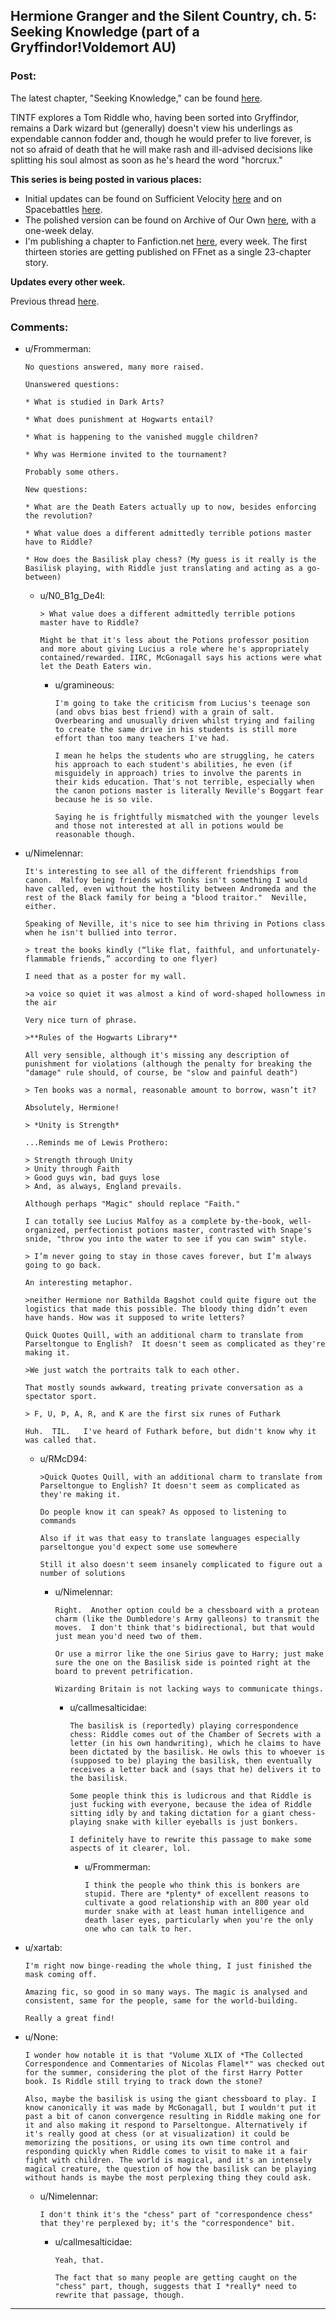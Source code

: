 ## Hermione Granger and the Silent Country, ch. 5: Seeking Knowledge (part of a Gryffindor!Voldemort AU)

### Post:

The latest chapter, "Seeking Knowledge," can be found [here](https://archiveofourown.org/works/27111157/chapters/69917787). 

TINTF explores a Tom Riddle who, having been sorted into Gryffindor, remains a Dark wizard but (generally) doesn't view his underlings as expendable cannon fodder and, though he would prefer to live forever, is not so afraid of death that he will make rash and ill-advised decisions like splitting his soul almost as soon as he's heard the word "horcrux."

**This series is being posted in various places:** 

* Initial updates can be found on Sufficient Velocity [here](https://forums.sufficientvelocity.com/threads/there-is-nothing-to-fear-harry-potter-au-gryffindor-voldemort.49249/) and on Spacebattles [here](https://forums.spacebattles.com/threads/there-is-nothing-to-fear-harry-potter-au-gryffindor-voldemort.667057/).
* The polished version can be found on Archive of Our Own [here](https://archiveofourown.org/series/1087368), with a one-week delay. 
* I'm publishing a chapter to Fanfiction.net [here](https://www.fanfiction.net/s/13715432/1/There-is-Nothing-to-Fear), every week. The first thirteen stories are getting published on FFnet as a single 23-chapter story. 

**Updates every other week.** 

Previous thread [here](https://old.reddit.com/r/rational/comments/kjkmt6/hermione_granger_and_the_silent_country_ch_4_roar/).

### Comments:

- u/Frommerman:
  ```
  No questions answered, many more raised.

  Unanswered questions:

  * What is studied in Dark Arts?

  * What does punishment at Hogwarts entail?

  * What is happening to the vanished muggle children?

  * Why was Hermione invited to the tournament?

  Probably some others.

  New questions:

  * What are the Death Eaters actually up to now, besides enforcing the revolution?

  * What value does a different admittedly terrible potions master have to Riddle?

  * How does the Basilisk play chess? (My guess is it really is the Basilisk playing, with Riddle just translating and acting as a go-between)
  ```

  - u/N0_B1g_De4l:
    ```
    > What value does a different admittedly terrible potions master have to Riddle?

    Might be that it's less about the Potions professor position and more about giving Lucius a role where he's appropriately contained/rewarded. IIRC, McGonagall says his actions were what let the Death Eaters win.
    ```

    - u/gramineous:
      ```
      I'm going to take the criticism from Lucius's teenage son (and obvs bias best friend) with a grain of salt. Overbearing and unusually driven whilst trying and failing to create the same drive in his students is still more effort than too many teachers I've had.

      I mean he helps the students who are struggling, he caters his approach to each student's abilities, he even (if misguidely in approach) tries to involve the parents in their kids education. That's not terrible, especially when the canon potions master is literally Neville's Boggart fear because he is so vile.

      Saying he is frightfully mismatched with the younger levels and those not interested at all in potions would be reasonable though.
      ```

- u/Nimelennar:
  ```
  It's interesting to see all of the different friendships from canon.  Malfoy being friends with Tonks isn't something I would have called, even without the hostility between Andromeda and the rest of the Black family for being a "blood traitor."  Neville, either.

  Speaking of Neville, it's nice to see him thriving in Potions class when he isn't bullied into terror.

  > treat the books kindly (“like flat, faithful, and unfortunately-flammable friends,” according to one flyer)

  I need that as a poster for my wall.

  >a voice so quiet it was almost a kind of word-shaped hollowness in the air

  Very nice turn of phrase.

  >**Rules of the Hogwarts Library**

  All very sensible, although it's missing any description of punishment for violations (although the penalty for breaking the "damage" rule should, of course, be "slow and painful death")

  > Ten books was a normal, reasonable amount to borrow, wasn’t it?

  Absolutely, Hermione!

  > *Unity is Strength*

  ...Reminds me of Lewis Prothero:

  > Strength through Unity  
  > Unity through Faith  
  > Good guys win, bad guys lose  
  > And, as always, England prevails.

  Although perhaps "Magic" should replace "Faith."

  I can totally see Lucius Malfoy as a complete by-the-book, well-organized, perfectionist potions master, contrasted with Snape's snide, "throw you into the water to see if you can swim" style.

  > I’m never going to stay in those caves forever, but I’m always going to go back.

  An interesting metaphor.

  >neither Hermione nor Bathilda Bagshot could quite figure out the logistics that made this possible. The bloody thing didn’t even have hands. How was it supposed to write letters? 

  Quick Quotes Quill, with an additional charm to translate from Parseltongue to English?  It doesn't seem as complicated as they're making it.

  >We just watch the portraits talk to each other.

  That mostly sounds awkward, treating private conversation as a spectator sport.

  > F, U, Þ, A, R, and K are the first six runes of Futhark

  Huh.  TIL.   I've heard of Futhark before, but didn't know why it was called that.
  ```

  - u/RMcD94:
    ```
    >Quick Quotes Quill, with an additional charm to translate from Parseltongue to English? It doesn't seem as complicated as they're making it.

    Do people know it can speak? As opposed to listening to commands

    Also if it was that easy to translate languages especially parseltongue you'd expect some use somewhere

    Still it also doesn't seem insanely complicated to figure out a number of solutions
    ```

    - u/Nimelennar:
      ```
      Right.  Another option could be a chessboard with a protean charm (like the Dumbledore's Army galleons) to transmit the moves.  I don't think that's bidirectional, but that would just mean you'd need two of them.

      Or use a mirror like the one Sirius gave to Harry; just make sure the one on the Basilisk side is pointed right at the board to prevent petrification.

      Wizarding Britain is not lacking ways to communicate things.
      ```

      - u/callmesalticidae:
        ```
        The basilisk is (reportedly) playing correspondence chess: Riddle comes out of the Chamber of Secrets with a letter (in his own handwriting), which he claims to have been dictated by the basilisk. He owls this to whoever is (supposed to be) playing the basilisk, then eventually receives a letter back and (says that he) delivers it to the basilisk. 

        Some people think this is ludicrous and that Riddle is just fucking with everyone, because the idea of Riddle sitting idly by and taking dictation for a giant chess-playing snake with killer eyeballs is just bonkers. 

        I definitely have to rewrite this passage to make some aspects of it clearer, lol.
        ```

        - u/Frommerman:
          ```
          I think the people who think this is bonkers are stupid. There are *plenty* of excellent reasons to cultivate a good relationship with an 800 year old murder snake with at least human intelligence and death laser eyes, particularly when you're the only one who can talk to her.
          ```

- u/xartab:
  ```
  I'm right now binge-reading the whole thing, I just finished the mask coming off.

  Amazing fic, so good in so many ways. The magic is analysed and consistent, same for the people, same for the world-building.

  Really a great find!
  ```

- u/None:
  ```
  I wonder how notable it is that "Volume XLIX of *The Collected Correspondence and Commentaries of Nicolas Flamel*" was checked out for the summer, considering the plot of the first Harry Potter book. Is Riddle still trying to track down the stone?

  Also, maybe the basilisk is using the giant chessboard to play. I know canonically it was made by McGonagall, but I wouldn't put it past a bit of canon convergence resulting in Riddle making one for it and also making it respond to Parseltongue. Alternatively if it's really good at chess (or at visualization) it could be memorizing the positions, or using its own time control and responding quickly when Riddle comes to visit to make it a fair fight with children. The world is magical, and it's an intensely magical creature, the question of how the basilisk can be playing without hands is maybe the most perplexing thing they could ask.
  ```

  - u/Nimelennar:
    ```
    I don't think it's the "chess" part of "correspondence chess" that they're perplexed by; it's the "correspondence" bit.
    ```

    - u/callmesalticidae:
      ```
      Yeah, that. 

      The fact that so many people are getting caught on the "chess" part, though, suggests that I *really* need to rewrite that passage, though.
      ```

---

